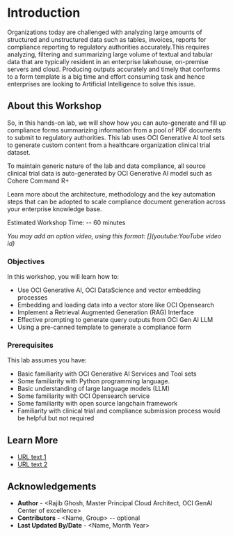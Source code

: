 # Introduction

Organizations today are challenged with analyzing large amounts of structured and unstructured data such as tables, invoices, reports for compliance reporting to regulatory authorities accurately.This requires analyzing, filtering and summarizing large volume of textual and tabular data that are typically resident in an enterprise lakehouse, on-premise servers and cloud. Producing outputs accurately and timely that conforms to a form template is a big time and effort consuming task and hence enterprises are looking to Artificial Intelligence to solve this issue.

## About this Workshop

So, in this hands-on lab, we will show how you can auto-generate and fill up compliance forms summarizing information from a pool of  PDF documents to submit to regulatory authorities. This lab uses OCI Generative AI tool sets to generate custom content from a healthcare organization clinical trial dataset. 

To maintain generic nature of the lab and data compliance, all source clinical trial data is auto-generated by OCI Generative AI model such as Cohere Command R+

Learn more about the architecture, methodology and the key automation steps that can be adopted to scale compliance document generation across your enterprise knowledge base.

Estimated Workshop Time: -- 60 minutes

*You may add an option video, using this format: [](youtube:YouTube video id)*

  [](youtube:zNKxJjkq0Pw)

### Objectives



In this workshop, you will learn how to:

* Use OCI Generative AI, OCI DataScience and vector embedding processes
* Embedding and loading data into a vector store like OCI Opensearch
* Implement a Retrieval Augmented Generation (RAG) Interface
* Effective prompting to generate query outputs from OCI Gen AI LLM
* Using a pre-canned template to generate a compliance form

### Prerequisites

This lab assumes you have:

* Basic familiarity with OCI Generative AI Services and Tool sets
* Some familiarity with Python programming language.
* Basic understanding of large language models (LLM)
* Some familiarity with OCI Opensearch service
* Some familiarity with open source langchain framework
* Familiarity with clinical trial and compliance submission process would be helpful but not required



## Learn More

* [URL text 1](http://docs.oracle.com)
* [URL text 2](http://docs.oracle.com)

## Acknowledgements

* **Author** - <Rajib Ghosh, Master Principal Cloud Architect, OCI GenAI Center of excellence>
* **Contributors** -  <Name, Group> -- optional
* **Last Updated By/Date** - <Name, Month Year>
